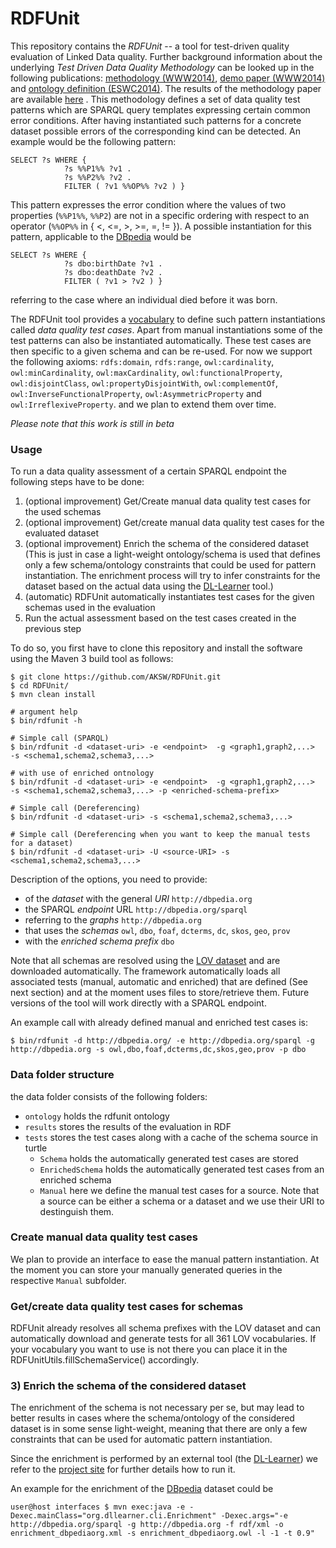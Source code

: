 RDFUnit
==========

This repository contains the *RDFUnit* -- a tool for test-driven quality evaluation of Linked Data quality.
Further background information about the underlying *Test Driven Data Quality Methodology* can be looked up in the following publications: [methodology (WWW2014)](http://svn.aksw.org/papers/2014/WWW_Databugger/public.pdf), [demo paper (WWW2014)](http://svn.aksw.org/papers/2014/WWW_Databugger_demo/public.pdf) and [ontology definition (ESWC2014)](http://svn.aksw.org/papers/2014/ESWC_NLP_Cleansing/public.pdf).
The results of the methodology paper are available [here](https://github.com/AKSW/RDFUnit/tree/master/data/archive/WWW_2014) .
This methodology defines a set of data quality test patterns which are SPARQL query templates expressing certain common error conditions.
After having instantiated such patterns for a concrete dataset possible errors of the corresponding kind can be detected. An example would be the following pattern:

```
SELECT ?s WHERE {
            ?s %%P1%% ?v1 .
            ?s %%P2%% ?v2 .
            FILTER ( ?v1 %%OP%% ?v2 ) }
```
This pattern expresses the error condition where the values of two properties (`%%P1%%`, `%%P2`) are not in a specific ordering with respect to an operator (`%%OP%%` in { <, <=, >, >=, =, != }). A possible instantiation for this pattern, applicable to the [DBpedia](http://dbpedia.org) would be
```
SELECT ?s WHERE {
            ?s dbo:birthDate ?v1 .
            ?s dbo:deathDate ?v2 .
            FILTER ( ?v1 > ?v2 ) }
```
referring to the case where an individual died before it was born.

The RDFUnit tool provides a [vocabulary](http://rdfunit.aksw.org/ns#) to define such pattern instantiations called *data quality test cases*.
Apart from manual instantiations some of the test patterns can also be instantiated automatically.
These test cases are then specific to a given schema and can be re-used.
For now we support the following axioms: 
`rdfs:domain`,
`rdfs:range`,
`owl:cardinality`,
`owl:minCardinality`,
`owl:maxCardinality`,
`owl:functionalProperty`,
`owl:disjointClass`,
`owl:propertyDisjointWith`,
`owl:complementOf`,
`owl:InverseFunctionalProperty`,
`owl:AsymmetricProperty` and `owl:IrreflexiveProperty`.
and we plan to extend them over time.

*Please note that this work is still in beta*

### Usage

To run a data quality assessment of a certain SPARQL endpoint the following steps have to be done:

1. (optional improvement) Get/Create manual data quality test cases for the used schemas 
2. (optional improvement) Get/create manual data quality test cases for the evaluated dataset 
3. (optional improvement) Enrich the schema of the considered dataset (This is just in case a light-weight ontology/schema is used that defines only a few schema/ontology constraints that could be used for pattern instantiation. 
   The enrichment process will try to infer constraints for the dataset based on the actual data using the [DL-Learner](http://dl-learner.org/Projects/DLLearner) tool.) 
4. (automatic) RDFUnit automatically instantiates test cases for the given schemas used in the evaluation 
5. Run the actual assessment based on the test cases created in the previous step

To do so, you first have to clone this repository and install the software using the Maven 3 build tool as follows:
```console
$ git clone https://github.com/AKSW/RDFUnit.git
$ cd RDFUnit/
$ mvn clean install

# argument help
$ bin/rdfunit -h

# Simple call (SPARQL)
$ bin/rdfunit -d <dataset-uri> -e <endpoint>  -g <graph1,graph2,...>  -s <schema1,schema2,schema3,...>

# with use of enriched ontnology
$ bin/rdfunit -d <dataset-uri> -e <endpoint>  -g <graph1,graph2,...>  -s <schema1,schema2,schema3,...> -p <enriched-schema-prefix>

# Simple call (Dereferencing)
$ bin/rdfunit -d <dataset-uri> -s <schema1,schema2,schema3,...>

# Simple call (Dereferencing when you want to keep the manual tests for a dataset)
$ bin/rdfunit -d <dataset-uri> -U <source-URI> -s <schema1,schema2,schema3,...>
```

Description of the options, you need to provide:
- of the *dataset* with the general *URI* `http://dbpedia.org`
- the SPARQL *endpoint* URL `http://dbpedia.org/sparql`
- referring to the *graphs* `http://dbpedia.org`
- that uses the *schemas* `owl`, `dbo`, `foaf`, `dcterms`, `dc`, `skos`, `geo`, `prov`
- with the *enriched schema prefix* `dbo`


Note that all schemas are resolved using the [LOV dataset](http://lov.okfn.org) and are downloaded automatically.
The framework automatically loads all associated tests (manual, automatic and enriched) that are defined (See next section) and at the moment uses files to store/retrieve them.
Future versions of the tool will work directly with a SPARQL endpoint.

An example call with already defined manual and enriched test cases is:
```console
$ bin/rdfunit -d http://dbpedia.org/ -e http://dbpedia.org/sparql -g http://dbpedia.org -s owl,dbo,foaf,dcterms,dc,skos,geo,prov -p dbo
```

### Data folder structure

the data folder consists of the following folders:
* `ontology` holds the rdfunit ontology
* `results` stores the results of the evaluation in RDF
* `tests` stores the test cases along with a cache of the schema source in turtle
    * `Schema` holds the automatically generated test cases are stored
    * `EnrichedSchema` holds the automatically generated test cases from an enriched schema
    * `Manual` here we define the manual test cases for a source. Note that a source can be either a schema or a dataset and we use their URI to destinguish them.


### Create manual data quality test cases

We plan to provide an interface to ease the manual pattern instantiation.
At the moment you can store your manually generated queries in the respective `Manual` subfolder.

### Get/create data quality test cases for schemas

RDFUnit already resolves all schema prefixes with the LOV dataset and can automatically download and generate tests for all 361 LOV vocabularies.
If your vocabulary you want to use is not there you can place it in the RDFUnitUtils.fillSchemaService() accordingly.

### 3) Enrich the schema of the considered dataset

The enrichment of the schema is not necessary per se, but may lead to better results in cases where the schema/ontology of the considered dataset is in some sense light-weight, meaning that there are only a few constraints that can be used for automatic pattern instantiation.

Since the enrichment is performed by an external tool (the [DL-Learner](http://dl-learner.org/Projects/DLLearner)) we refer to the [project site](http://dl-learner.org/wiki/SVNRun) for further details how to run it.

An example for the enrichment of the [DBpedia](http://dbpedia.org) dataset could be
```console
user@host interfaces $ mvn exec:java -e -Dexec.mainClass="org.dllearner.cli.Enrichment" -Dexec.args="-e http://dbpedia.org/sparql -g http://dbpedia.org -f rdf/xml -o enrichment_dbpediaorg.xml -s enrichment_dbpediaorg.owl -l -1 -t 0.9"
```
